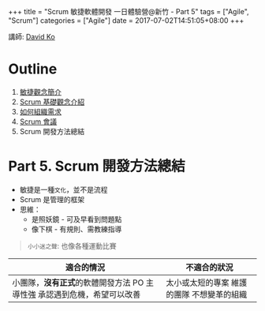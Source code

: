 +++
title = "Scrum 敏捷軟體開發 一日體驗營@新竹 - Part 5"
tags = ["Agile", "Scrum"]
categories = ["Agile"]
date = 2017-07-02T14:51:05+08:00
+++

講師: [David Ko](http://kojenchieh.pixnet.net/blog)

Outline
=======

1.  [敏捷觀念簡介](/posts/2017-07-02-scrum-hsinchu-part1)
2.  [Scrum 基礎觀念介紹](/posts/2017-07-02-scrum-hsinchu-part2)
3.  [如何組織需求](/posts/2017-07-02-scrum-hsinchu-part3/)
4.  [Scrum 會議](/posts/2017-07-02-scrum-hsinchu-part4/)
5.  Scrum 開發方法總結

Part 5. Scrum 開發方法總結
====================

*   敏捷是一種`文化`，並不是流程
*   Scrum 是管理的框架
*   思維：  
    *   是照妖鏡 \- 可及早看到問題點
    *   像下棋 \- 有規則、需教練指導

> `小小迷之聲`: 也像各種運動比賽

| 適合的情況 | 不適合的狀況 |
|--- | --- |
| 小團隊，**沒有正式**的軟體開發方法  PO 主導性強  承認遇到危機，希望可以改善 | 太小或太短的專案  維護的團隊  不想變革的組織 |

